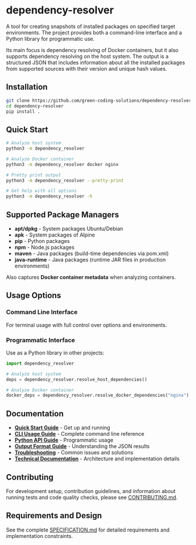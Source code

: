 # dependency-resolver

A tool for creating snapshots of installed packages on specified target environments. The project provides both a command-line interface and a Python library for programmatic use.

Its main focus is dependency resolving of Docker containers, but it also supports dependency resolving on the host system. The output is a structured JSON that includes information about all the installed packages from supported sources with their version and unique hash values.

## Installation

```bash
git clone https://github.com/green-coding-solutions/dependency-resolver
cd dependency-resolver
pip install .
```

## Quick Start

```bash
# Analyze host system
python3 -m dependency_resolver

# Analyze Docker container
python3 -m dependency_resolver docker nginx

# Pretty print output
python3 -m dependency_resolver --pretty-print

# Get help with all options
python3 -m dependency_resolver -h
```

## Supported Package Managers

- **apt/dpkg** - System packages Ubuntu/Debian
- **apk** - System packages of Alpine
- **pip** - Python packages
- **npm** - Node.js packages
- **maven** - Java packages (build-time dependencies via pom.xml)
- **java-runtime** - Java packages (runtime JAR files in production environments)

Also captures **Docker container metadata** when analyzing containers.

## Usage Options

### Command Line Interface

For terminal usage with full control over options and environments.

### Programmatic Interface

Use as a Python library in other projects:

```python
import dependency_resolver

# Analyze host system
deps = dependency_resolver.resolve_host_dependencies()

# Analyze Docker container
docker_deps = dependency_resolver.resolve_docker_dependencies("nginx")
```

## Documentation

- **[Quick Start Guide](./docs/guides/quick-start.md)** - Get up and running
- **[CLI Usage Guide](./docs/usage/cli-guide.md)** - Complete command line reference
- **[Python API Guide](./docs/usage/programmatic-api.md)** - Programmatic usage
- **[Output Format Guide](./docs/usage/output-format.md)** - Understanding the JSON results
- **[Troubleshooting](./docs/guides/troubleshooting.md)** - Common issues and solutions
- **[Technical Documentation](./docs/technical/)** - Architecture and implementation details

## Contributing

For development setup, contribution guidelines, and information about running tests and code quality checks, please see [CONTRIBUTING.md](./CONTRIBUTING.md).

## Requirements and Design

See the complete [SPECIFICATION.md](./SPECIFICATION.md) for detailed requirements and implementation constraints.
